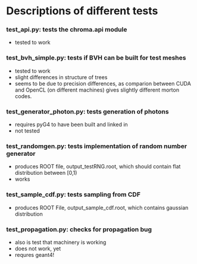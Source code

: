 # Descriptions of different tests

### test_api.py: tests the chroma.api module

* tested to work

### test_bvh_simple.py: tests if BVH can be built for test meshes

* tested to work
* slight differences in structure of trees
* seems to be due to precision differences, as comparion between CUDA and OpenCL (on different machines) gives slightly different morton codes.

### test_generator_photon.py: tests generation of photons

* requires pyG4 to have been built and linked in
* not tested

### test_randomgen.py: tests implementation of random number generator

* produces ROOT file, output_testRNG.root, which should contain flat distribution between [0,1)
* works

### test_sample_cdf.py: tests sampling from CDF

* produces ROOT File, output_sample_cdf.root, which contains gaussian distribution

### test_propagation.py: checks for propagation bug

* also is test that machinery is working
* does not work, yet
* requres geant4!
